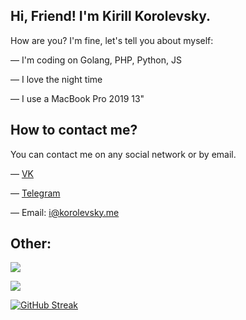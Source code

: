 ## Hi, Friend! I'm Kirill Korolevsky.

How are you? I'm fine, let's tell you about myself:

— I'm coding on Golang, PHP, Python, JS

— I love the night time 

— I use a MacBook Pro 2019 13"

## How to contact me?

You can contact me on any social network or by email.

— [VK](https://korolevsky.me/?vk)

— [Telegram](https://korolevsky.me/?tg)

— Email: i@korolevsky.me

## Other:
![](https://github-readme-stats.vercel.app/api/top-langs/?username=k-orolevsk-y&theme=dark&langs_count=10&layout=compact&hide_border=true)

![](https://github-readme-stats.vercel.app/api?username=k-orolevsk-y&show_icons=true&theme=dark&count_private=true&hide_title=true&include_all_commits=true&hide_border=true)

[![GitHub Streak](https://github-readme-streak-stats.herokuapp.com?user=k-orolevsk-y&theme=github-dark&hide_border=false&border_radius=4&date_format=j%20M%5B%20Y%5D)](https://git.io/streak-stats)
